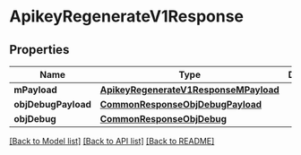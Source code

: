 # ApikeyRegenerateV1Response

## Properties
Name | Type | Description | Notes
------------ | ------------- | ------------- | -------------
**mPayload** | [**ApikeyRegenerateV1ResponseMPayload**](ApikeyRegenerateV1ResponseMPayload.md) |  | 
**objDebugPayload** | [**CommonResponseObjDebugPayload**](CommonResponseObjDebugPayload.md) |  | [optional] 
**objDebug** | [**CommonResponseObjDebug**](CommonResponseObjDebug.md) |  | [optional] 

[[Back to Model list]](../README.md#documentation-for-models) [[Back to API list]](../README.md#documentation-for-api-endpoints) [[Back to README]](../README.md)


